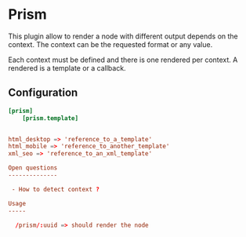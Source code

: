Prism
=====

This plugin allow to render a node with different output depends on the context. The context can be the requested format
or any value.

Each context must be defined and there is one rendered per context. A rendered is a template or a callback.


Configuration
-------------

```toml
[prism]
    [prism.template]


html_desktop => 'reference_to_a_template'
html_mobile => 'reference_to_another_template'
xml_seo => 'reference_to_an_xml_template'

Open questions
--------------

 - How to detect context ?

Usage
-----

  /prism/:uuid => should render the node
  
  